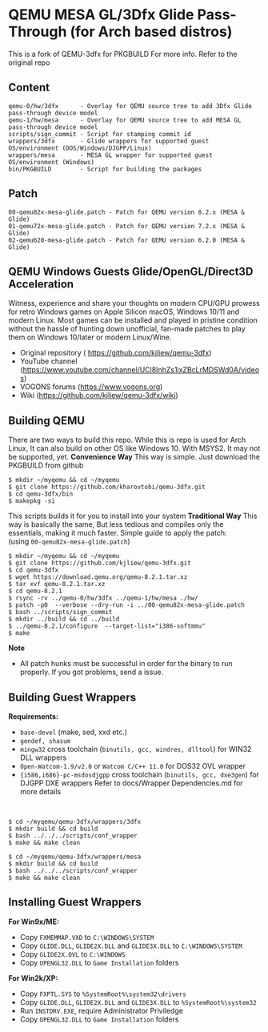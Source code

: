 # QEMU MESA GL/3Dfx Glide Pass-Through (for Arch based distros)
This is a fork of QEMU-3dfx for PKGBUILD
For more info. Refer to the original repo
## Content
    qemu-0/hw/3dfx      - Overlay for QEMU source tree to add 3Dfx Glide pass-through device model
    qemu-1/hw/mesa      - Overlay for QEMU source tree to add MESA GL pass-through device model
    scripts/sign_commit - Script for stamping commit id
    wrappers/3dfx       - Glide wrappers for supported guest OS/environment (DOS/Windows/DJGPP/Linux)
    wrappers/mesa       - MESA GL wrapper for supported guest OS/environment (Windows)
    bin/PKGBUILD        - Script for building the packages
## Patch
    00-qemu82x-mesa-glide.patch - Patch for QEMU version 8.2.x (MESA & Glide)
    01-qemu72x-mesa-glide.patch - Patch for QEMU version 7.2.x (MESA & Glide)
    02-qemu620-mesa-glide.patch - Patch for QEMU version 6.2.0 (MESA & Glide)
## QEMU Windows Guests Glide/OpenGL/Direct3D Acceleration
Witness, experience and share your thoughts on modern CPU/GPU prowess for retro Windows games on Apple Silicon macOS, Windows 10/11 and modern Linux. Most games can be installed and played in pristine condition without the hassle of hunting down unofficial, fan-made patches to play them on Windows 10/later or modern Linux/Wine.
- Original repository ( https://github.com/kjliew/qemu-3dfx)
- YouTube channel (https://www.youtube.com/channel/UCl8InhZs1ixZBcLrMDSWd0A/videos)
- VOGONS forums (https://www.vogons.org)
- Wiki (https://github.com/kjliew/qemu-3dfx/wiki)
## Building QEMU
There are two ways to build this repo. While this is repo is used for Arch Linux, It can also build on other OS like Windows 10. With MSYS2. It may not be supported, yet.
**Convenience Way**
This way is simple. Just download the PKGBUILD from github

    $ mkdir ~/myqemu && cd ~/myqemu
    $ git clone https://github.com/kharovtobi/qemu-3dfx.git
    $ cd qemu-3dfx/bin
    $ makepkg -si

This scripts builds it for you to install into your system
**Traditional Way**
This way is basically the same, But less tedious and compiles only the essentials, making it much faster.
Simple guide to apply the patch:<br>
(using `00-qemu82x-mesa-glide.patch`)

    $ mkdir ~/myqemu && cd ~/myqemu
    $ git clone https://github.com/kjliew/qemu-3dfx.git
    $ cd qemu-3dfx
    $ wget https://download.qemu.org/qemu-8.2.1.tar.xz
    $ tar xvf qemu-8.2.1.tar.xz
    $ cd qemu-8.2.1
    $ rsync -rv ../qemu-0/hw/3dfx ../qemu-1/hw/mesa ./hw/
    $ patch -p0  --verbose --dry-run -i ../00-qemu82x-mesa-glide.patch
    $ bash ../scripts/sign_commit
    $ mkdir ../build && cd ../build
    $ ../qemu-8.2.1/configure  --target-list="i386-softmmu"
    $ make

**Note**
- All patch hunks must be successful in order for the binary to run properly. If you got problems, send a issue.

## Building Guest Wrappers
**Requirements:**
 - `base-devel` (make, sed, xxd etc.)
 - `gendef, shasum`
 - `mingw32` cross toolchain (`binutils, gcc, windres, dlltool`) for WIN32 DLL wrappers
 - `Open-Watcom-1.9/v2.0` or `Watcom C/C++ 11.0` for DOS32 OVL wrapper
 - `{i586,i686}-pc-msdosdjgpp` cross toolchain (`binutils, gcc, dxe3gen`) for DJGPP DXE wrappers
Refer to docs/Wrapper Dependencies.md for more details
<br>

    $ cd ~/myqemu/qemu-3dfx/wrappers/3dfx
    $ mkdir build && cd build
    $ bash ../../../scripts/conf_wrapper
    $ make && make clean

    $ cd ~/myqemu/qemu-3dfx/wrappers/mesa
    $ mkdir build && cd build
    $ bash ../../../scripts/conf_wrapper
    $ make && make clean

## Installing Guest Wrappers
**For Win9x/ME:**  
 - Copy `FXMEMMAP.VXD` to `C:\WINDOWS\SYSTEM`  
 - Copy `GLIDE.DLL`, `GLIDE2X.DLL` and `GLIDE3X.DLL` to `C:\WINDOWS\SYSTEM`  
 - Copy `GLIDE2X.OVL` to `C:\WINDOWS`  
 - Copy `OPENGL32.DLL` to `Game Installation` folders

**For Win2k/XP:**  
 - Copy `FXPTL.SYS` to `%SystemRoot%\system32\drivers`  
 - Copy `GLIDE.DLL`, `GLIDE2X.DLL` and `GLIDE3X.DLL` to `%SystemRoot%\system32`  
 - Run `INSTDRV.EXE`, require Administrator Priviledge  
 - Copy `OPENGL32.DLL` to `Game Installation` folders

##

